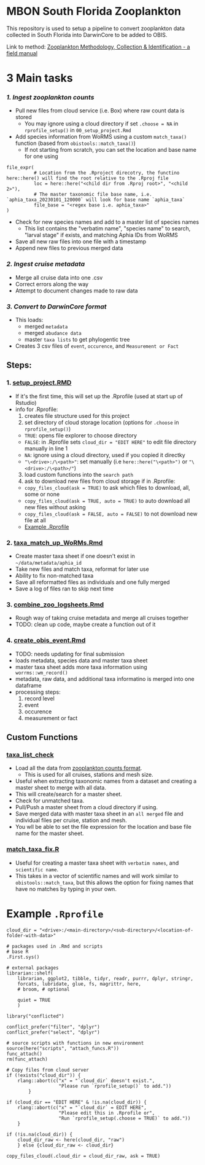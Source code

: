 # MBON South Florida Zooplankton
This repository is used to setup a pipeline to convert zooplankton data collected in South Florida into DarwinCore to be added to OBIS.

Link to method: [Zooplankton Methodology, Collection & Identification - a field manual](https://drs.nio.org/drs/handle/2264/95)

# 3 Main tasks
### ***1. Ingest zooplankton counts***
- Pull new files from cloud service (i.e. Box) where raw count data is stored
   - You may ignore using a cloud directory if set `.choose = NA` in `rprofile_setup()` in `00_setup_project.Rmd`
- Add species information from WoRMS using a custom `match_taxa()` function (based from `obistools::match_taxa()`)
  - If not starting from scratch, you can set the location and base name for one using 
```
file_expr(
          # Location from the .Rproject direcotry, the functino here::here() will find the root relative to the .Rproj file
          loc = here::here("<child dir from .Rproj root>", "<child 2>"), 
          # The master taxonomic file base name, i.e. `aphia_taxa_20230101_120000` will look for base name `aphia_taxa`
          file_base = "<regex base i.e. aphia_taxa>"
)
``` 
- Check for new species names and add to a master list of species names
  - This list contains the "verbatim name", "species name" to search, "larval stage" if exists, and matching Aphia IDs from WoRMS
- Save all new raw files into one file with a timestamp
- Append new files to previous merged data
   
### ***2. Ingest cruise metadata***
- Merge all cruise data into one .csv
- Correct errors along the way
- Attempt to document changes made to raw data
  
### ***3. Convert to DarwinCore format***
- This loads:
  - merged `metadata`
  - merged `abudance data`
  - master `taxa lists` to get phylogentic tree
- Creates 3 csv files of `event`, `occurence`, and `Measurement or Fact`


## Steps:
### 1. [setup_project.RMD](https://github.com/sebastiandig/obis_zooplankton_setup/blob/main/Rmd/00_setup_project.Rmd)
- If it's the first time, this will set up the .Rprofile (used at start up of Rstudio)
- info for .Rprofile:
    1. creates file structure used for this project
    2. set directory of cloud storage location (options for `.choose` in `rprofile_setup()`)
    - `TRUE`: opens file explorer to choose directory
    - `FALSE`: in .Rprofile sets `cloud_dir = "EDIT HERE"` to edit file directory manually in line 1 
    - `NA`: ignore using a cloud directory, used if you copied it directky
    - `"\<drive>:/\<path>"`: set manually (i.e `here::here("\<path>")` or `"\<drive>:/\<path>/"`)
    3. load custom functions into the `search path`
    4. ask to download new files from cloud storage if in .Rprofile: 
    - `copy_files_cloud(ask = TRUE)` to ask which files to download, all, some or none
    - `copy_files_cloud(ask = TRUE, auto = TRUE)` to auto download all new files without asking
    - `copy_files_cloud(ask = FALSE, auto = FALSE)` to not download new file at all
    - [Example .Rprofile](https://github.com/sebastiandig/obis_zooplankton_setup#example-rprofile)

    
### 2. [taxa_match_up_WoRMs.Rmd](https://github.com/sebastiandig/obis_zooplankton_setup/blob/main/Rmd/01_taxa_match_up_WoRMs.Rmd)
- Create master taxa sheet if one doesn't exist in `~/data/metadata/aphia_id`
- Take new files and match taxa, reformat for later use
- Ability to fix non-matched taxa
- Save all reformatted files as individuals and one fully merged
- Save a log of files ran to skip next time
 
### 3. [combine_zoo_logsheets.Rmd](https://github.com/sebastiandig/obis_zooplankton_setup/blob/main/Rmd/02_combine_zoo_logsheets.Rmd)
- Rough way of taking cruise metadata and merge all cruises together
- TODO: clean up code, maybe create a function out of it

### 4. [create_obis_event.Rmd](https://github.com/sebastiandig/obis_zooplankton_setup/blob/main/Rmd/03_create_obis_event.Rmd)
- TODO: needs updating for final submission
- loads metadata, species data and master taxa sheet
- master taxa sheet adds more taxa information using ` worrms::wm_record()`
- metadata, raw data, and additional taxa informatino is merged into one dataframe
- processing steps:
    1. record level
    2. event 
    3. occurence
    4. measurement or fact


## Custom Functions
### [taxa_list_check](https://github.com/sebastiandig/obis_zooplankton_setup/blob/main/scripts/taxa_list_check.R)
- Load all the data from [zooplankton counts format](https://github.com/sebastiandig/obis_zooplankton_setup/blob/main/cruise_id_stn_mesh_blank_count.xlsx).
  - This is used for all cruises, stations and mesh size. 
- Useful when extracting taxonomic names from a dataset and creating a master sheet to merge with all data. 
- This will create/search for a master sheet.
- Check for unmatched taxa.
- Pull/Push a master sheet from a cloud directory if using.
- Save merged data with master taxa sheet in an `all merged` file and individual files per cruise, station and mesh.
- You wll be able to set the file expression for the location and base file name for the master sheet.

### [match_taxa_fix.R](https://github.com/sebastiandig/obis_zooplankton_setup/blob/main/scripts/match_taxa_fix.R)
- Useful for creating a master taxa sheet with `verbatim names`, and `scientific name`. 
- This takes in a vector of scientific names and will work similar to `obistools::match_taxa`, but this allows the option
for fixing names that have no matches by typing in your own. 


# Example `.Rprofile`
```
cloud_dir = "<drive>:/<main-directory>/<sub-directory>/<location-of-folder-with-data>"

# packages used in .Rmd and scripts
# base R
.First.sys()

# external packages
librarian::shelf(
    librarian, ggplot2, tibble, tidyr, readr, purrr, dplyr, stringr,
    forcats, lubridate, glue, fs, magrittr, here,
    # broom, # optional
    
    quiet = TRUE
    )

library("conflicted")

conflict_prefer("filter", "dplyr")
conflict_prefer("select", "dplyr")

# source scripts with functions in new environment
source(here("scripts", "attach_funcs.R"))
func_attach()
rm(func_attach)

# Copy files from cloud server
if (!exists("cloud_dir")) {
	rlang::abort(c("x" = "`cloud_dir` doesn't exist.",
                   "Please run `rprofile_setup()` to add."))
        }

if (cloud_dir == "EDIT HERE" & !is.na(cloud_dir)) {
	rlang::abort(c("x" = "`cloud_dir` = EDIT HERE",
                   "Please edit this in .Rprofile or", 
                   "Run `rprofile_setup(.choose = TRUE)` to add."))
	}

if (!is.na(cloud_dir)) {
	cloud_dir_raw <- here(cloud_dir, "raw")
	} else {cloud_dir_raw <- cloud_dir}

copy_files_cloud(.cloud_dir = cloud_dir_raw, ask = TRUE)
```
